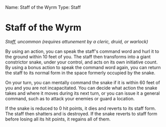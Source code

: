 Name: Staff of the Wyrm
Type: Staff

# Staff of the Wyrm
_Staff, uncommon (requires attunement by a cleric, druid, or warlock)_

By using an action, you can speak the staff's command word and hurl it to the ground within 10 feet of you. The staff then transforms into a giant constrictor snake, under your control, and acts on its own initiative count. By using a bonus action to speak the command word again, you can return the staff to its normal form in the space formerly occupied by the snake.

On your turn, you can mentally command the snake if it is within 60 feet of you and you are not incapacitated. You can decide what action the snake takes and where it moves during its next turn, or you can issue it a general command, such as to attack your enemies or guard a location.

If the snake is reduced to 0 hit points, it dies and reverts to its staff form. The staff then shatters and is destroyed. If the snake reverts to staff form before losing all its hit points, it regains all of them.